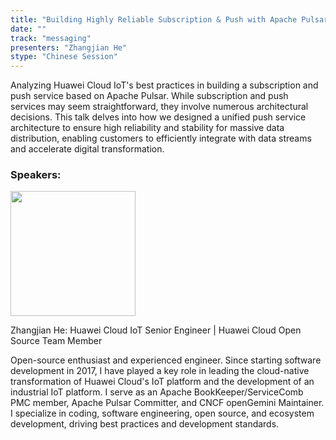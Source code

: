 ```yaml
---
title: "Building Highly Reliable Subscription & Push with Apache Pulsar: Challenges and Best Practices"
date: ""
track: "messaging"
presenters: "Zhangjian He"
stype: "Chinese Session"
---
```


Analyzing Huawei Cloud IoT's best practices in building a subscription and push service based on Apache Pulsar. While subscription and push services may seem straightforward, they involve numerous architectural decisions. This talk delves into how we designed a unified push service architecture to ensure high reliability and stability for massive data distribution, enabling customers to efficiently integrate with data streams and accelerate digital transformation.

### Speakers:

<img src="https://sessionize.com/image/a7d4-400o400o1-4GZYizF3DAJcbH1tVcZhj4.jpg" width="200" /><br/>

Zhangjian He: Huawei Cloud IoT Senior Engineer | Huawei Cloud Open Source Team Member

Open-source enthusiast and experienced engineer. Since starting software development in 2017, I have played a key role in leading the cloud-native transformation of Huawei Cloud's IoT platform and the development of an industrial IoT platform. I serve as an Apache BookKeeper/ServiceComb PMC member, Apache Pulsar Committer, and CNCF openGemini Maintainer. I specialize in coding, software engineering, open source, and ecosystem development, driving best practices and development standards.

